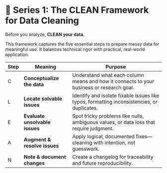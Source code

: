 # 🧹 Series 1: The CLEAN Framework for Data Cleaning

Before you analyze, **CLEAN your data**.

This framework captures the five essential steps to prepare messy data for meaningful use. It balances technical rigor with practical, real-world application.

| Step | Meaning                        | Purpose                                                                                  |
|------|-------------------------------|------------------------------------------------------------------------------------------|
| C    | **Conceptualize the data**     | Understand what each column means and how it connects to your business or research goal. |
| L    | **Locate solvable issues**     | Identify and isolate fixable issues like typos, formatting inconsistencies, or duplicates. |
| E    | **Evaluate unsolvable issues** | Spot tricky problems like nulls, ambiguous values, or data loss that require judgment.    |
| A    | **Augment & resolve issues**   | Apply logical, documented fixes—cleaning with intention, not guesswork.                  |
| N    | **Note & document changes**    | Create a changelog for traceability and future reproducibility.                          |
